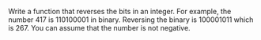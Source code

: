 Write a function that reverses the bits in an integer.
For example, the number 417 is 110100001 in binary. Reversing the binary is 100001011 which is 267.
You can assume that the number is not negative.